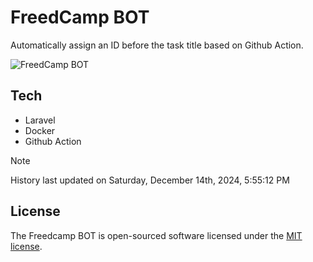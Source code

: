 # FreedCamp BOT

Automatically assign an ID before the task title based on Github Action.

![FreedCamp BOT](https://repository-images.githubusercontent.com/737932867/7d34798b-2680-471c-b089-a78a718d3d6a)

## Tech

- Laravel
- Docker
- Github Action

> [!NOTE]  
> History last updated on Saturday, December 14th, 2024, 5:55:12 PM

## License

The Freedcamp BOT is open-sourced software licensed under the [MIT license](https://opensource.org/licenses/MIT).
